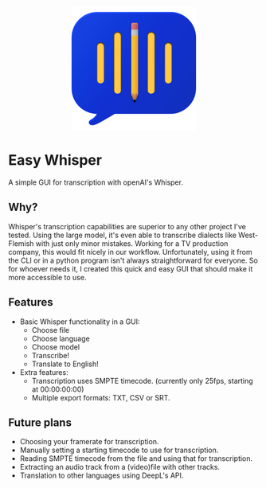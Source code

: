 <p align="center">
  <img src="icon/EW-icon.png" width="250"/>
</p>

# Easy Whisper
A simple GUI for transcription with openAI's Whisper.

## Why?
Whisper's transcription capabilities are superior to any other project I've tested. Using the large model, it's even able to transcribe dialects like West-Flemish with just only minor mistakes. Working for a TV production company, this would fit nicely in our workflow.
Unfortunately, using it from the CLI or in a python program isn't always straightforward for everyone. So for whoever needs it, I created this quick and easy GUI that should make it more accessible to use.

## Features
- Basic Whisper functionality in a GUI:
    - Choose file
    - Choose language
    - Choose model
    - Transcribe!
    - Translate to English!
- Extra features:
    - Transcription uses SMPTE timecode. (currently only 25fps, starting at 00:00:00:00)
    - Multiple export formats: TXT, CSV or SRT.

## Future plans
- Choosing your framerate for transcription.
- Manually setting a starting timecode to use for transcription.
- Reading SMPTE timecode from the file and using that for transcription.
- Extracting an audio track from a (video)file with other tracks.
- Translation to other languages using DeepL's API.
